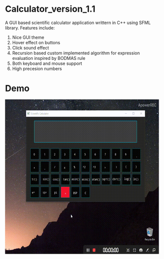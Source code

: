 # Calculator_version_1.1

A GUI based scientific calculator application writtern in C++ using SFML library. Features include:

1) Nice GUI theme
2) Hover effect on buttons
3) Click sound effect
4) Recursion based custom implemented algorithm for expression evaluation inspired by BODMAS rule
5) Both keyboard and mouse support
6) High precesion numbers

# Demo

![Working of Scientific Calculator](https://github.com/MohammedMaaz/Calculator_version_1.1/blob/master/demo.gif)
